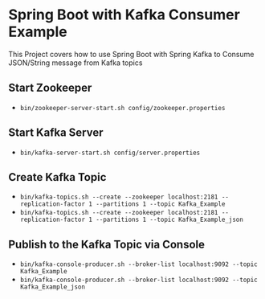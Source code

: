 # Spring Boot with Kafka Consumer Example

This Project covers how to use Spring Boot with Spring Kafka to Consume JSON/String message from Kafka topics

## Start Zookeeper
- `bin/zookeeper-server-start.sh config/zookeeper.properties`

## Start Kafka Server
- `bin/kafka-server-start.sh config/server.properties`

## Create Kafka Topic
- `bin/kafka-topics.sh --create --zookeeper localhost:2181 --replication-factor 1 --partitions 1 --topic Kafka_Example`
- `bin/kafka-topics.sh --create --zookeeper localhost:2181 --replication-factor 1 --partitions 1 --topic Kafka_Example_json`

## Publish to the Kafka Topic via Console
- `bin/kafka-console-producer.sh --broker-list localhost:9092 --topic Kafka_Example`
- `bin/kafka-console-producer.sh --broker-list localhost:9092 --topic Kafka_Example_json`
